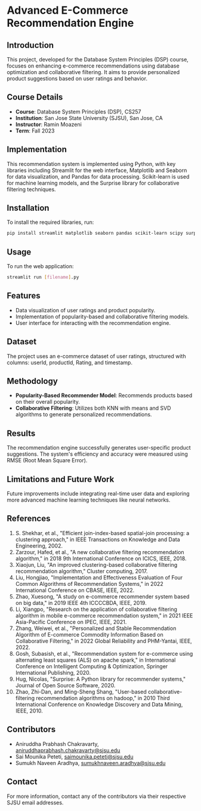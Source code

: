# Advanced E-Commerce Recommendation Engine

## Introduction
This project, developed for the Database System Principles (DSP) course, focuses on enhancing e-commerce recommendations using database optimization and collaborative filtering. It aims to provide personalized product suggestions based on user ratings and behavior.

## Course Details
- **Course**: Database System Principles (DSP), CS257
- **Institution**: San Jose State University (SJSU), San Jose, CA
- **Instructor**: Ramin Moazeni
- **Term**: Fall 2023

## Implementation
This recommendation system is implemented using Python, with key libraries including Streamlit for the web interface, Matplotlib and Seaborn for data visualization, and Pandas for data processing. Scikit-learn is used for machine learning models, and the Surprise library for collaborative filtering techniques.

## Installation
To install the required libraries, run:
```bash
pip install streamlit matplotlib seaborn pandas scikit-learn scipy surprise
```


## Usage
To run the web application:

```bash
streamlit run [filename].py
```


## Features
- Data visualization of user ratings and product popularity.
- Implementation of popularity-based and collaborative filtering models.
- User interface for interacting with the recommendation engine.

## Dataset
The project uses an e-commerce dataset of user ratings, structured with columns: userId, productId, Rating, and timestamp.

## Methodology
- **Popularity-Based Recommender Model**: Recommends products based on their overall popularity.
- **Collaborative Filtering**: Utilizes both KNN with means and SVD algorithms to generate personalized recommendations.

## Results
The recommendation engine successfully generates user-specific product suggestions. The system's efficiency and accuracy were measured using RMSE (Root Mean Square Error).

## Limitations and Future Work
Future improvements include integrating real-time user data and exploring more advanced machine learning techniques like neural networks.

## References
1. S. Shekhar, et al., "Efficient join-index-based spatial-join processing: a clustering approach," in IEEE Transactions on Knowledge and Data Engineering, 2002.
2. Zarzour, Hafed, et al., "A new collaborative filtering recommendation algorithm," in 2018 9th International Conference on ICICS, IEEE, 2018.
3. Xiaojun, Liu, "An improved clustering-based collaborative filtering recommendation algorithm," Cluster computing, 2017.
4. Liu, Hongjiao, "Implementation and Effectiveness Evaluation of Four Common Algorithms of Recommendation Systems," in 2022 International Conference on CBASE, IEEE, 2022.
5. Zhao, Xuesong, "A study on e-commerce recommender system based on big data," in 2019 IEEE 4th ICCCCBDA, IEEE, 2019.
6. Li, Xiangpo, "Research on the application of collaborative filtering algorithm in mobile e-commerce recommendation system," in 2021 IEEE Asia-Pacific Conference on IPEC, IEEE, 2021.
7. Zhang, Weiwei, et al., "Personalized and Stable Recommendation Algorithm of E-commerce Commodity Information Based on Collaborative Filtering," in 2022 Global Reliability and PHM-Yantai, IEEE, 2022.
8. Gosh, Subasish, et al., "Recommendation system for e-commerce using alternating least squares (ALS) on apache spark," in International Conference on Intelligent Computing & Optimization, Springer International Publishing, 2020.
9. Hug, Nicolas, "Surprise: A Python library for recommender systems," Journal of Open Source Software, 2020.
10. Zhao, Zhi-Dan, and Ming-Sheng Shang, "User-based collaborative-filtering recommendation algorithms on hadoop," in 2010 Third International Conference on Knowledge Discovery and Data Mining, IEEE, 2010.

## Contributors
- Aniruddha Prabhash Chakravarty, aniruddhaprabhash.chakravarty@sjsu.edu
- Sai Mounika Peteti, saimounika.peteti@sjsu.edu
- Sumukh Naveen Aradhya, sumukhnaveen.aradhya@sjsu.edu

## Contact
For more information, contact any of the contributors via their respective SJSU email addresses.


